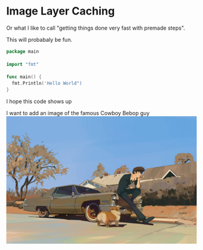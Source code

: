 # Image Layer Caching 

Or what I like to call "getting things done very fast with premade steps".

This will probabaly be fun.

```go
package main

import "fmt"

func main() {
  fmt.Println('Hello World")
}
```

I hope this code shows up

I want to add an image of the famous Cowboy Bebop guy
![image-of-cowboy-bebop-guy](../assets/image-layer-caching/banner.jpg)
